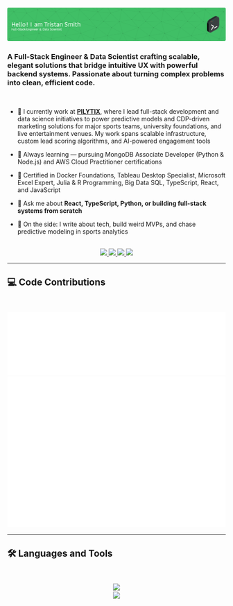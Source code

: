 ![Header](./github-header-image.png)
### A Full-Stack Engineer & Data Scientist crafting scalable, elegant solutions that bridge intuitive UX with powerful backend systems. Passionate about turning complex problems into clean, efficient code.
<br>

- 🔭 I currently work at **[PILYTIX](https://pilytix.ai/)**, where I lead full-stack development and data science initiatives to power predictive models and CDP-driven marketing solutions for major sports teams, university foundations, and live entertainment venues. My work spans scalable infrastructure, custom lead scoring algorithms, and AI-powered engagement tools

- 🌱 Always learning — pursuing MongoDB Associate Developer (Python & Node.js) and AWS Cloud Practitioner certifications

- 📜 Certified in Docker Foundations, Tableau Desktop Specialist, Microsoft Excel Expert, Julia & R Programming, Big Data SQL, TypeScript, React, and JavaScript
  
- 💬 Ask me about **React, TypeScript, Python, or building full-stack systems from scratch**
  
- 🧠 On the side: I write about tech, build weird MVPs, and chase predictive modeling in sports analytics

<br>

<div align="center">
  <a href="mailto:tjlsmith0831@gmail.com">
    <img src="https://img.shields.io/badge/Gmail-333333?style=for-the-badge&logo=gmail&logoColor=red" />
  </a>
  <a href="https://www.linkedin.com/in/tjlsmith0831" target="_blank">
    <img src="https://img.shields.io/badge/LinkedIn-0077B5?style=for-the-badge&logo=linkedin&logoColor=white" />
  </a>
  <a href="https://medium.com/@tjlsmith0831" target="_blank">
    <img src="https://img.shields.io/badge/Medium-000000?style=for-the-badge&logo=medium&logoColor=white" />
  </a>
  <a href="https://github.com/TJLSmith0831" target="_blank">
    <img src="https://img.shields.io/badge/GitHub-181717?style=for-the-badge&logo=github&logoColor=white" />
  </a>
</div>

<hr>

## 💻 Code Contributions

<br>

![[Full-Year Calendar](https://github.comTJLSmith0831/metrics/metrics.plugin.isocalendar.fullyear.svg)](https://raw.githubusercontent.com/TJLSmith0831/metrics/refs/heads/master/metrics.plugin.isometric.svg) ![[Isometric](https://github.com/TJLSmith0831/metrics/metrics.plugin.isometric.svg)](https://raw.githubusercontent.com/TJLSmith0831/metrics/refs/heads/master/metrics.plugin.isocalendar.fullyear.svg)

<hr>

## 🛠️ Languages and Tools

<br>

<p align="center">
  <img src="https://skillicons.dev/icons?i=ts,js,nodejs,react,r,python,postgres,mongodb,tailwind,redux" />
  <br>
  <img src="https://skillicons.dev/icons?i=html,css,git,julia,nextjs,docker,figma,aws,gcp,firebase" />
</p>

